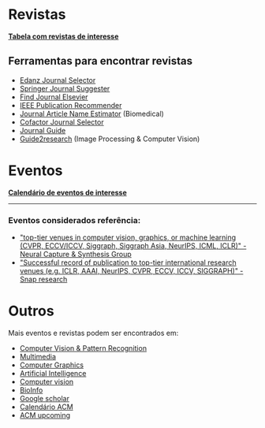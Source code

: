 # Revistas

**[Tabela com revistas de interesse](https://docs.google.com/spreadsheets/d/e/2PACX-1vRWjx4BX1eOPOB2Z8wg9Ni9IBmA3PNOxeyfU_hPpgz8MugigpD3AH3axtlJlhxty-AvwwoQN4TIjQp-/pubhtml?gid=0&single=true)**
 
## Ferramentas para encontrar revistas

 - [Edanz Journal Selector](https://www.edanzediting.com/journal-selector)
 - [Springer Journal Suggester](http://journalsuggester.springer.com/)
 - [Find Journal Elsevier](https://journalfinder.elsevier.com/)
 - [IEEE Publication Recommender](http://publication-recommender.ieee.org/home)
 - [Journal Article Name Estimator](http://jane.biosemantics.org/) (Biomedical)
 - [Cofactor Journal Selector](http://cofactorscience.com/journal-selector)
 - [Journal Guide](https://www.journalguide.com/)
 - [Guide2research](http://www.guide2research.com/journals/computer-vision) (Image Processing & Computer Vision)
 

# Eventos

**[Calendário de eventos de interesse](https://docs.google.com/spreadsheets/d/e/2PACX-1vTEvaUsJ888_8lGIC68sGy-TsVT4ZFU678TdbgEfWP-R0hrW2lDDl3vrpoCkB4swrKLP46M2tf_EtIm/pubhtml)**

<HR>

### Eventos considerados referência:
 * ["top-tier venues in computer vision, graphics, or machine learning (CVPR, ECCV/ICCV, Siggraph, Siggraph Asia, NeurIPS, ICML, ICLR)" - Neural Capture & Synthesis Group](https://web.archive.org/web/20210226100044/https://justusthies.github.io/openings/)
 * ["Successful record of publication to top-tier international research venues (e.g. ICLR, AAAI, NeurIPS, CVPR, ECCV, ICCV, SIGGRAPH)" - Snap research](https://web.archive.org/web/20210531215144/https://wd1.myworkdaysite.com/recruiting/snapchat/snap/job/Los-Angeles-California/Research-Scientist--Creative-Vision_R0015544)


# Outros

Mais eventos e revistas podem ser encontrados em: 
 * [Computer Vision & Pattern Recognition](https://scholar.google.com/citations?view_op=top_venues&hl=en&vq=eng_computervisionpatternrecognition)
 * [Multimedia](https://scholar.google.com/citations?view_op=top_venues&hl=en&vq=eng_multimedia)
 * [Computer Graphics](https://scholar.google.com/citations?view_op=top_venues&hl=en&vq=eng_computergraphics)
 * [Artificial Intelligence](https://scholar.google.com/citations?view_op=top_venues&hl=en&vq=eng_artificialintelligence)
 * [Computer vision](http://www.guide2research.com/topconf/computer-vision)
 * [BioInfo](http://www.wikicfp.com/cfp/program?id=282&amp%3Bf=Bioinformatics)
 * [Google scholar](https://scholar.google.com/citations?view_op=top_venues)
 * [Calendário ACM](https://www.acm.org/calendar)
 * [ACM upcoming](https://dl.acm.org/conferences/upcoming)
